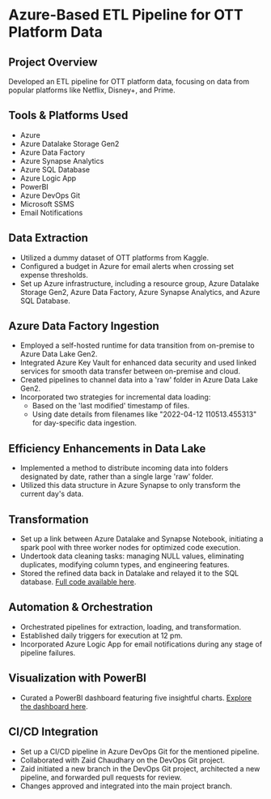 # Azure-Based ETL Pipeline for OTT Platform Data

## Project Overview
Developed an ETL pipeline for OTT platform data, focusing on data from popular platforms like Netflix, Disney+, and Prime.

## Tools & Platforms Used
- Azure
- Azure Datalake Storage Gen2
- Azure Data Factory
- Azure Synapse Analytics
- Azure SQL Database
- Azure Logic App
- PowerBI
- Azure DevOps Git
- Microsoft SSMS
- Email Notifications

## Data Extraction
- Utilized a dummy dataset of OTT platforms from Kaggle.
- Configured a budget in Azure for email alerts when crossing set expense thresholds.
- Set up Azure infrastructure, including a resource group, Azure Datalake Storage Gen2, Azure Data Factory, Azure Synapse Analytics, and Azure SQL Database.

## Azure Data Factory Ingestion
- Employed a self-hosted runtime for data transition from on-premise to Azure Data Lake Gen2.
- Integrated Azure Key Vault for enhanced data security and used linked services for smooth data transfer between on-premise and cloud.
- Created pipelines to channel data into a 'raw' folder in Azure Data Lake Gen2.
- Incorporated two strategies for incremental data loading:
  - Based on the 'last modified' timestamp of files.
  - Using date details from filenames like "2022-04-12 110513.455313" for day-specific data ingestion.

## Efficiency Enhancements in Data Lake
- Implemented a method to distribute incoming data into folders designated by date, rather than a single large 'raw' folder.
- Utilized this data structure in Azure Synapse to only transform the current day's data.

## Transformation
- Set up a link between Azure Datalake and Synapse Notebook, initiating a spark pool with three worker nodes for optimized code execution.
- Undertook data cleaning tasks: managing NULL values, eliminating duplicates, modifying column types, and engineering features.
- Stored the refined data back in Datalake and relayed it to the SQL database. [Full code available here](https://lnkd.in/eUi7QB-S).

## Automation & Orchestration
- Orchestrated pipelines for extraction, loading, and transformation.
- Established daily triggers for execution at 12 pm.
- Incorporated Azure Logic App for email notifications during any stage of pipeline failures.

## Visualization with PowerBI
- Curated a PowerBI dashboard featuring five insightful charts. [Explore the dashboard here](https://lnkd.in/evR8V4Cm).

## CI/CD Integration
- Set up a CI/CD pipeline in Azure DevOps Git for the mentioned pipeline.
- Collaborated with Zaid Chaudhary on the DevOps Git project.
- Zaid initiated a new branch in the DevOps Git project, architected a new pipeline, and forwarded pull requests for review.
- Changes approved and integrated into the main project branch.



